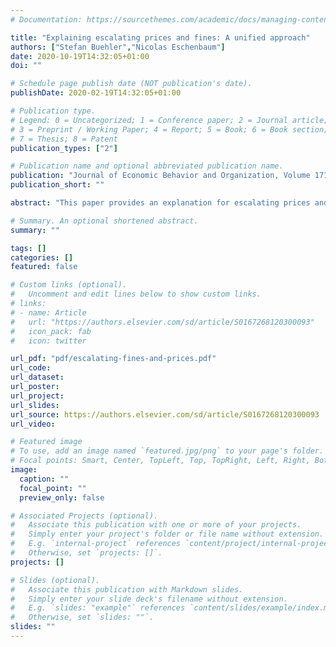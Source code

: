 ```yaml
---
# Documentation: https://sourcethemes.com/academic/docs/managing-content/

title: "Explaining escalating prices and fines: A unified approach"
authors: ["Stefan Buehler","Nicolas Eschenbaum"]
date: 2020-10-19T14:32:05+01:00
doi: ""

# Schedule page publish date (NOT publication's date).
publishDate: 2020-02-19T14:32:05+01:00

# Publication type.
# Legend: 0 = Uncategorized; 1 = Conference paper; 2 = Journal article;
# 3 = Preprint / Working Paper; 4 = Report; 5 = Book; 6 = Book section;
# 7 = Thesis; 8 = Patent
publication_types: ["2"]

# Publication name and optional abbreviated publication name.
publication: "Journal of Economic Behavior and Organization, Volume 171, March 2020, Pages 153-164"
publication_short: ""

abstract: "This paper provides an explanation for escalating prices and fines based on a unified analytical framework that nests monopoly pricing and optimal law enforcement. We show that escalation emerges as an optimal outcome if the principal (i) lacks commitment ability, and (ii) gives less than full weight to agent benefits. Escalation is driven by decreasing transfers for non-active agents rather than increasing transfers for active agents. Some forward-looking agents then strategically delay their activity, which drives a wedge between the optimal static transfer and the benefit of an indifferent agent. This wedge is the source of escalation."

# Summary. An optional shortened abstract.
summary: ""

tags: []
categories: []
featured: false

# Custom links (optional).
#   Uncomment and edit lines below to show custom links.
# links:
# - name: Article
#   url: "https://authors.elsevier.com/sd/article/S0167268120300093"
#   icon_pack: fab
#   icon: twitter

url_pdf: "pdf/escalating-fines-and-prices.pdf"
url_code:
url_dataset:
url_poster:
url_project:
url_slides:
url_source: https://authors.elsevier.com/sd/article/S0167268120300093
url_video:

# Featured image
# To use, add an image named `featured.jpg/png` to your page's folder. 
# Focal points: Smart, Center, TopLeft, Top, TopRight, Left, Right, BottomLeft, Bottom, BottomRight.
image:
  caption: ""
  focal_point: ""
  preview_only: false

# Associated Projects (optional).
#   Associate this publication with one or more of your projects.
#   Simply enter your project's folder or file name without extension.
#   E.g. `internal-project` references `content/project/internal-project/index.md`.
#   Otherwise, set `projects: []`.
projects: []

# Slides (optional).
#   Associate this publication with Markdown slides.
#   Simply enter your slide deck's filename without extension.
#   E.g. `slides: "example"` references `content/slides/example/index.md`.
#   Otherwise, set `slides: ""`.
slides: ""
---
```


